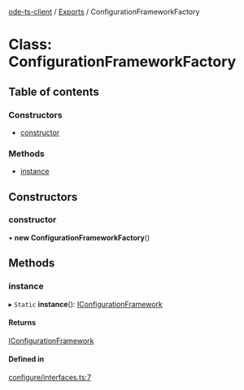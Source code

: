 [ode-ts-client](../README.md) / [Exports](../modules.md) / ConfigurationFrameworkFactory

# Class: ConfigurationFrameworkFactory

## Table of contents

### Constructors

- [constructor](configurationframeworkfactory.md#constructor)

### Methods

- [instance](configurationframeworkfactory.md#instance)

## Constructors

### constructor

• **new ConfigurationFrameworkFactory**()

## Methods

### instance

▸ `Static` **instance**(): [IConfigurationFramework](../interfaces/iconfigurationframework.md)

#### Returns

[IConfigurationFramework](../interfaces/iconfigurationframework.md)

#### Defined in

[configure/interfaces.ts:7](https://github.com/opendigitaleducation/infrontexplore/blob/0e8281d/src/ts/configure/interfaces.ts#L7)
